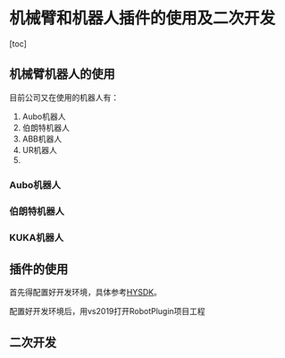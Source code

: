# 机械臂和机器人插件的使用及二次开发

[toc]

## 机械臂机器人的使用

目前公司又在使用的机器人有：
1. Aubo机器人
2. 伯朗特机器人
3. ABB机器人
4. UR机器人
5. 

### Aubo机器人



### 伯朗特机器人

### KUKA机器人



## 插件的使用

首先得配置好开发环境，具体参考[HYSDK][hysdk]。

[hysdk]:https://e.gitee.com/shenzhen-hinyeung/repos/shenzhen-hinyeung/hysdk/sources

配置好开发环境后，用vs2019打开RobotPlugin项目工程

## 二次开发
